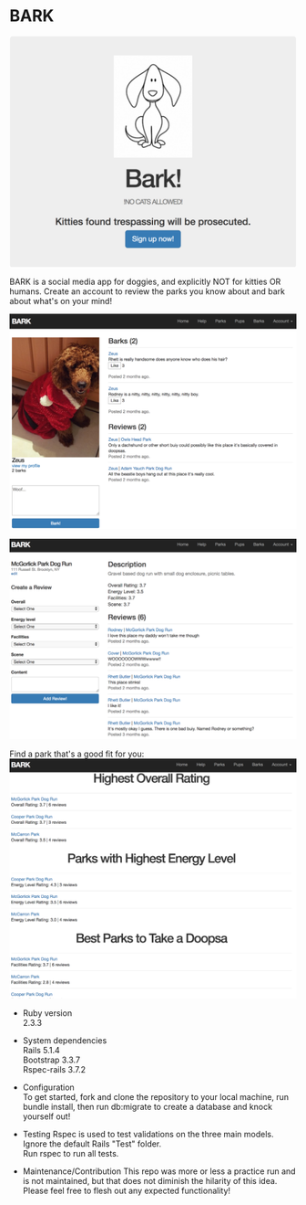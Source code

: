 # BARK

![Bark_HomeScreen](app/assets/images/screenshots/home.png "Bark HomeScreen")

BARK is a social media app for doggies, and explicitly NOT for kitties OR humans.
Create an account to review the parks you know about and bark about what's on your mind!

![Bark_Profile](app/assets/images/screenshots/profile.png "Bark Profile")

![Bark_Park](app/assets/images/screenshots/park.png "Bark Park")

Find a park that's a good fit for you:
![Bark_Stats](app/assets/images/screenshots/stats.png "Bark Stats")

* Ruby version  
2.3.3

* System dependencies  
Rails 5.1.4  
Bootstrap 3.3.7  
Rspec-rails 3.7.2

* Configuration  
To get started, fork and clone the repository to your local machine, run bundle install, then run db:migrate to create a database and knock yourself out!

* Testing
Rspec is used to test validations on the three main models.  Ignore the default Rails "Test" folder.  
Run rspec to run all tests.

* Maintenance/Contribution
This repo was more or less a practice run and is not maintained, but that does not diminish the hilarity of this idea.  Please feel free to flesh out any expected functionality!
